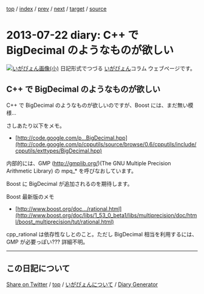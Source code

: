 [top](https://igapyon.github.io/diary/) 
 / [index](https://igapyon.github.io/diary/2013/index.html) 
 / [prev](https://igapyon.github.io/diary/2013/ig130710.html) 
 / [next](https://igapyon.github.io/diary/2013/ig130726.html) 
 / [target](https://igapyon.github.io/diary/2013/ig130722.html) 
 / [source](https://github.com/igapyon/diary/blob/gh-pages/2013/ig130722.html.src.md) 

2013-07-22 diary: C++ で BigDecimal のようなものが欲しい
=====================================================================================================
[![いがぴょん画像(小)](https://igapyon.github.io/diary/images/iga200306s.jpg "いがぴょん")](https://igapyon.github.io/diary/memo/memoigapyon.html) 日記形式でつづる [いがぴょん](https://igapyon.github.io/diary/memo/memoigapyon.html)コラム ウェブページです。

## C++ で BigDecimal のようなものが欲しい

C++ で BigDecimal のようなものが欲しいのですが、Boost には、まだ無い模様...

さしあたり以下をメモ。

* [http://code.google.com/p...BigDecimal.hpp](http://code.google.com/p/cpputils/source/browse/0.6/cpputils/include/cpputils/exttypes/BigDecimal.hpp)

内部的には、GMP (http://gmplib.org/)(The GNU Multiple Precision Arithmetic Library) の mpq_* を呼びなおしています。

Boost に BigDecimal が追加されるのを期待します。

Boost 最新版のメモ

* [http://www.boost.org/doc.../rational.html](http://www.boost.org/doc/libs/1_53_0_beta1/libs/multiprecision/doc/html/boost_multiprecision/tut/rational.html)

cpp_rational は依存性なしとのこと。ただし BigDecimal 相当を利用するには、GMP が必要っぽい??? 詳細不明。

----------------------------------------------------------------------------------------------------

## この日記について

[Share on Twitter](https://twitter.com/intent/tweet?hashtags=igapyon%2Cdiary%2C%E3%81%84%E3%81%8C%E3%81%B4%E3%82%87%E3%82%93&text=C%2B%2B+%E3%81%A7+BigDecimal+%E3%81%AE%E3%82%88%E3%81%86%E3%81%AA%E3%82%82%E3%81%AE%E3%81%8C%E6%AC%B2%E3%81%97%E3%81%84&url=https%3A%2F%2Figapyon.github.io%2Fdiary%2F2013%2Fig130722.html) / [top](../index.html/) / [いがぴょんについて](https://igapyon.github.io/diary/memo/memoigapyon.html) / [Diary Generator](https://github.com/igapyon/igapyonv3)
